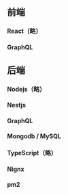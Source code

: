 ## 前端

#### React（略）

#### GraphQL

## 后端

#### Nodejs（略）

#### Nestjs

#### GraphQL

#### Mongodb / MySQL

#### TypeScript（略）

#### Nignx

#### pm2

